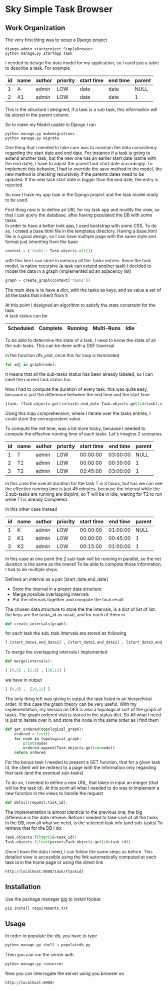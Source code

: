 # Sky Simple Task Browser

## Work Organization
The very first thing was to setup a Django project
```console
django-admin startproject SimpleBrowser
python manage.py startapp task
```
 
I needed to design the data model for my application, so I used just a table to describe a task. For example

id  | name  | author| priority| start time| end time| parent 
------------- | ------------- | -------------| -------------| -------------| -------------| -------------
1  | A | admin  | LOW | date  | date | NULL
2  | A1 | admin  | LOW | date  | date | 1
  
This is the structure I designed, if a task is a sub task, this information will be stored in the parent column.

So to make my Model usable in Django I ran

```console
python manage.py makemigrations
python manage.py migrate
```

One thing that I needed to take care was to maintain the data consistency regarding the start date and end date.
For instance if a task is going to extend another task, but the new one has an earlier start date (same with the end date), I have to adjust the parent task start date accordingly. To implement this behavior, I had to override  the save method in the model, the new method is checking recursively if the parents dates need to be updated.
If the new task start date is bigger than the end date, the entry is rejected.  

So now I have my app task in the Django project and the task model ready to be used.

First thing now is to define an URL for my task app and modify the view, so that I can query the database, after having populated the DB with some tasks.  
In order to have a better look app, I used bootstrap with some CSS.
To do so, I crated a base.html file in the templates directory.
Having a base.html file is a good design, so I can have multiple page with the same style and format just inheriting from the base 

```python
context = {'tasks': Task.objects.all()}
```
with this line I can store in memory all the Tasks entries.
Since the task model, is native recursive (a task can extend another task) I decided to model the data in a graph (implemented ad an adjacency list)

```python
graph = create_graph(context['tasks'])
``` 
The main idea is to have a dict, with the tasks as keys, and as value a set of all the tasks that inherit from it

At this point I designed an algorithm to satisfy the state constraint for the task.      
A task status can be:

Scheduled  | Complete  | Running| Multi-Runs| Idle 
------------- | ------------- | -------------| -------------| -------------

To be able to determine the state of a task, I need to know the state of all the sub-tasks.
This can be done with a DSF traversal    

in the function dfs_visit, once this for loop is terminated
```python
for adj in graph[node]:
``` 
It means that all the sub-tasks status has been already labeled,
so I can label the current task status too.

Now I had to compute the duration of every task.
this was quite easy, because is just the difference between the end time and the start time 

```python
{task: (Task.objects.get(id=task).end_date-Task.objects.get(id=task).start_date).total_seconds()//60 for task in graph}
``` 

Using this map comprehension, where I iterate over the tasks entries, I could store the correspondent value.

To compute the net time, was a bit more tricky, because I needed to compute the effective running time of each tasks.
 Let's imagine 2 scenarios 

id  | name  | author| priority| start time| end time| parent 
------------- | ------------- | -------------| -------------| -------------| -------------| -------------
1  | T | admin  | LOW | 00:00:00  | 03:00:00 | NULL
2  | T1 | admin  | LOW | 00:00:00  | 00:30:00 | 1
3  | T2 | admin  | LOW | 02:45:00  | 03:00:00 | 1

In this case the overall duration for the task T is 3 hours, but has we can see the effective running time is just 45 minutes, because the interval while the 2 sub-tasks are running are disjoint, so T will be in idle, waiting for T2 to run while T1 is already Completed.

In this other case instead

id  | name  | author| priority| start time| end time| parent 
------------- | ------------- | -------------| -------------| -------------| -------------| -------------
1  | K | admin  | LOW | 00:00:00  | 01:00:00 | NULL
2  | K1 | admin  | LOW | 00:00:00  | 00:45:00 | 1
3  | K2 | admin  | LOW | 00:15:00  | 01:00:00 | 1

In this case at one point the 2 sub-task will be running in parallel, so the net duration is the same as the overall
To be able to compute those information, I had to do multiple steps.

Defined an interval as a pair [start_date,end_date]
- Store the interval in a proper data structure
- Merge possible overlapping intervals
- Put the intervals together and compute the final result  

The chosen data structure to store the the intervals, is a dict of list of list.
the keys are the tasks_id as usual, and for each of them in 

```python
def create_intervals(graph):
``` 
 for each task the sub_task intervals are stored as following 

```python
[ [start_date1,end_date1] , [start_date2,end_date2] , [start_date3,end_date3] ...]
``` 

To merge the overlapping intervals I implemented 

 ```python
def merge(intervals):
``` 

```python
[ [0,5] , [2,8] , [10,12] ]
``` 

we have in output

```python
[ [0,8] ,  [10,12] ]
``` 

The only thing left was giving in output the task listed in an hierarchical order.
In this case the graph theory can be very useful.
With my implementation, my version on DFS is also a topological sort of the graph of tasks.
The graph ordered visit is stored in the status dict.
So All what I need is just to iterate over it, and store the node in the same order as I find them

```python
def get_ordered(topological_graph):
	ordered = list()
	for node in topological_graph:
		print(node)
		ordered.append(Task.objects.get(id=node))
	return ordered
```  

For the bonus task I needed to present a GET function, that for a given task id, the client will be redirect to a page with the information only regarding that task (and the eventual sub-tasks)

To do so, I needed to define a new URL, that takes in input an integer (that will be the task id).
At this point all what I needed to do was to implement a new function in the views to handle the request 

```python
def detail(request,task_id):
```  
The implementation is almost identical to the previous one, the big difference is the date retrieve.
Before I needed to take care of all the tasks in the DB, now all what we need, is the selected task info (and sub-tasks)
To retrieve that for the DB I do:

```python
Task.objects.filter(id=task_id)|
Task.objects.filter(parent=Task.objects.get(id=task_id))
```  
Once I have the data I need, I can follow the same steps as before.
This detailed view is accessible using the link automatically computed at each task id in the home page
or using the direct link
```console
http://localhost:8000/task/{taskid} 
```
  

## Installation

Use the package manager [pip](https://pip.pypa.io/en/stable/) to install foobar.

```bash
pip install requirements.txt
```

## Usage
In order to populate the db, you have to type
```bash
python manage.py shell < populatedb.py
```

Then you can run the server with



```bash
python manage.py runserver
```

Now you can interrogate the server using you browser on
```bash
http://localhost:8000/
```
